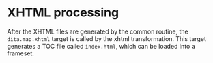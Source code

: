 # XHTML processing

After the XHTML files are generated by the common routine, the `dita.map.xhtml` target is called by the xhtml transformation. This target generates a TOC file called `index.html`, which can be loaded into a frameset.

